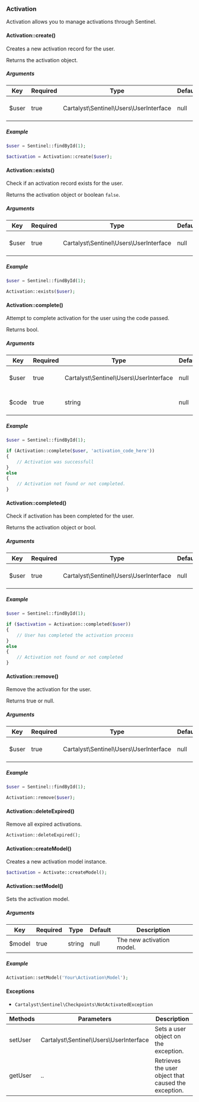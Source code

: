 ### Activation

Activation allows you to manage activations through Sentinel.

#### Activation::create()

Creates a new activation record for the user.

Returns the activation object.

##### Arguments

Key   | Required | Type                                   | Default | Description
----- | -------- | -------------------------------------- | ------- | ---------------------------
$user | true     | Cartalyst\Sentinel\Users\UserInterface | null    | The Sentinel user object.

##### Example

```php
$user = Sentinel::findById(1);

$activation = Activation::create($user);
```

#### Activation::exists()

Check if an activation record exists for the user.

Returns the activation object or boolean `false`.

##### Arguments

Key   | Required | Type                                   | Default | Description
----- | -------- | -------------------------------------- | ------- | ---------------------------
$user | true     | Cartalyst\Sentinel\Users\UserInterface | null    | The Sentinel user object.

##### Example

```php
$user = Sentinel::findById(1);

Activation::exists($user);
```

#### Activation::complete()

Attempt to complete activation for the user using the code passed.

Returns bool.

##### Arguments

Key   | Required | Type                                   | Default | Description
----- | -------- | -------------------------------------- | ------- | ---------------------------
$user | true     | Cartalyst\Sentinel\Users\UserInterface | null    | The Sentinel user object.
$code | true     | string                                 | null    | The activation code.

##### Example

```php
$user = Sentinel::findById(1);

if (Activation::complete($user, 'activation_code_here'))
{
	// Activation was successfull
}
else
{
	// Activation not found or not completed.
}
```

#### Activation::completed()

Check if activation has been completed for the user.

Returns the activation object or bool.

##### Arguments

Key   | Required | Type                                   | Default | Description
----- | -------- | -------------------------------------- | ------- | ---------------------------
$user | true     | Cartalyst\Sentinel\Users\UserInterface | null    | The Sentinel user object.

##### Example

```php
$user = Sentinel::findById(1);

if ($activation = Activation::completed($user))
{
	// User has completed the activation process
}
else
{
	// Activation not found or not completed
}
```

#### Activation::remove()

Remove the activation for the user.

Returns true or null.

##### Arguments

Key   | Required | Type                                   | Default | Description
----- | -------- | -------------------------------------- | ------- | ---------------------------
$user | true     | Cartalyst\Sentinel\Users\UserInterface | null    | The Sentinel user object.

##### Example

```php
$user = Sentinel::findById(1);

Activation::remove($user);
```

#### Activation::deleteExpired()

Remove all expired activations.

```php
Activation::deleteExpired();
```

#### Activation::createModel()

Creates a new activation model instance.

```php
$activation = Activate::createModel();
```

#### Activation::setModel()

Sets the activation model.

##### Arguments

Key    | Required | Type   | Default | Description
------ | -------- | ------ | ------- | -----------------------------------------
$model | true     | string | null    | The new activation model.

##### Example

```php
Activation::setModel('Your\Activation\Model');
```

#### Exceptions

- `Cartalyst\Sentinel\Checkpoints\NotActivatedException`

Methods | Parameters                             | Description
------- | -------------------------------------- | -----------------------------
setUser | Cartalyst\Sentinel\Users\UserInterface | Sets a user object on the exception.
getUser | ..                                     | Retrieves the user object that caused the exception.
